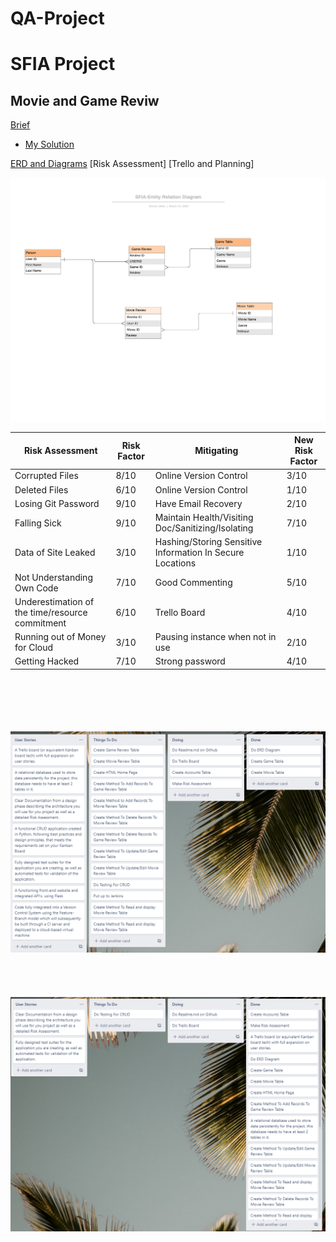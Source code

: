 # QA-Project
# SFIA Project
## Movie and Game Reviw

[Brief](#brief)
   * [My Solution](#mysolution)
   
[ERD and Diagrams](#erdanddiagrams)
[Risk Assessment]
[Trello and Planning]
   
   


![GitHub Logo](https://github.com/Amran-Lab/QA-SFIA/blob/master/SFIA-Entity%20Relation%20Diagram.png?raw=true)






| Risk Assessment                                 | Risk Factor | Mitigating                                        | New Risk Factor |
|-------------------------------------------------|-------------|---------------------------------------------------|-----------------|
| Corrupted Files                                 | 8/10        | Online Version Control                            | 3/10            |
| Deleted Files                                   | 6/10        | Online Version Control                            | 1/10            |
| Losing Git Password                             | 9/10        | Have Email Recovery                               | 2/10            |
| Falling Sick                                    | 9/10        | Maintain Health/Visiting Doc/Sanitizing/Isolating | 7/10            |
| Data of Site Leaked                             | 3/10        | Hashing/Storing Sensitive Information In Secure Locations             | 1/10            |
| Not Understanding Own Code                      | 7/10        | Good Commenting                                   | 5/10            |
| Underestimation of the time/resource commitment | 6/10        | Trello Board                                      | 4/10            |
| Running out of Money for Cloud                  | 3/10        | Pausing instance when not in use                  | 2/10            |
| Getting Hacked                                  | 7/10        | Strong password                                   | 4/10            |



\
\
\
\
\
![GitHub Logo](https://github.com/Amran-Lab/QA-SFIA/blob/master/Trello1.PNG?raw=true)
\
\
\
\
\
![GitHub Logo](https://github.com/Amran-Lab/QA-SFIA/blob/master/Trello2.PNG?raw=true)
